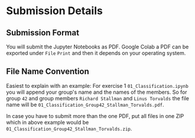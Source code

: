# Submission Details

## Submission Format

You will submit the Jupyter Notebooks as PDF.
Google Colab a PDF can be exported under `File` `Print` and then it depends on your operating system.

## File Name Convention

Easiest to explain with an example: For exercise 1 `01_Classification.ipynb` you will append your
group's name and the names of the members. So for group `42` and group members `Richard Stallman` and `Linus Torvalds` the file name will be `01_Classification_Group42_Stallman_Torvalds.pdf`.

In case you have to submit more than the one PDF, put all files in one ZIP which in above example would be `01_Classification_Group42_Stallman_Torvalds.zip`.
